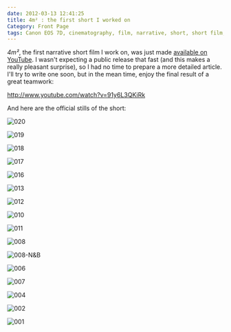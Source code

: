```yaml
---
date: 2012-03-13 12:41:25
title: 4m² : the first short I worked on
Category: Front Page
tags: Canon EOS 7D, cinematography, film, narrative, short, short film, Video, youtube
---
```


_4m²_, the first narrative short film I work on, was just made [available on YouTube](http://www.youtube.com/watch?v=91y6L3QKiRk). I wasn't expecting a public release that fast (and this makes a really pleasant surprise), so I had no time to prepare a more detailed article. I'll try to write one soon, but in the mean time, enjoy the final result of a great teamwork:

http://www.youtube.com/watch?v=91y6L3QKiRk

And here are the official stills of the short:

![020](/uploads/2012/020.png)

![019](/uploads/2012/019.png)

![018](/uploads/2012/018.png)

![017](/uploads/2012/017.png)

![016](/uploads/2012/016.png)

![013](/uploads/2012/013.png)

![012](/uploads/2012/012.png)

![010](/uploads/2012/010.png)

![011](/uploads/2012/011.png)

![008](/uploads/2012/008.png)

![008-N&B](/uploads/2012/008-NB.png)

![006](/uploads/2012/006.png)

![007](/uploads/2012/007.png)

![004](/uploads/2012/004.png)

![002](/uploads/2012/002.png)

![001](/uploads/2012/001.png)

